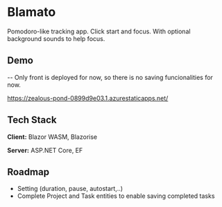 
# Blamato

Pomodoro-like tracking app. Click start and focus. With optional background sounds to help focus.





## Demo
-- Only front is deployed for now, so there is no saving funcionalities for now.

https://zealous-pond-0899d9e03.1.azurestaticapps.net/


## Tech Stack

**Client:** Blazor WASM, Blazorise

**Server:** ASP.NET Core, EF


## Roadmap

- Setting (duration, pause, autostart,..)
- Complete Project and Task entities to enable saving completed tasks


